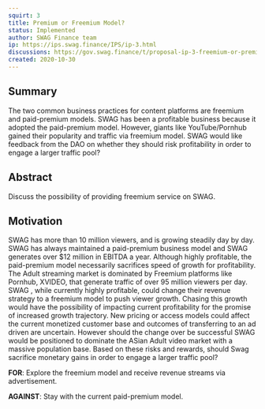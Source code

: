 ```yaml
---
squirt: 3
title: Premium or Freemium Model?
status: Implemented
author: SWAG Finance team
ip: https://ips.swag.finance/IPS/ip-3.html
discussions: https://gov.swag.finance/t/proposal-ip-3-freemium-or-premium-model/45
created: 2020-10-30
---
```


## Summary
The two common business practices for content platforms are freemium and paid-premium models. SWAG has been a profitable business because it adopted the paid-premium model. However, giants like YouTube/Pornhub gained their popularity and traffic via freemium model. SWAG would like feedback from the DAO on whether they should risk profitability in order to engage a larger traffic pool?

## Abstract
Discuss the possibility of providing freemium service on SWAG.

## Motivation
SWAG has more than 10 million viewers, and is growing steadily day by day. SWAG has always maintained a paid-premium business model and SWAG generates over $12 million in EBITDA a year. Although highly profitable, the paid-premium model necessarily sacrifices speed of growth for profitability. The Adult streaming market is dominated by Freemium platforms like Pornhub, XVIDEO, that generate traffic of over 95 million viewers per day. SWAG , while currently highly profitable, could change their revenue strategy to a freemium model to push viewer growth. Chasing this growth would have the possibility of impacting current profitability for the promise of increased growth trajectory. New pricing or access models could affect the current monetized customer base and outcomes of transferring to an ad driven are uncertain. However should the change over be successful SWAG would be positioned to dominate the ASian Adult video market with a massive population base. Based on these risks and rewards, should Swag sacrifice monetary gains in order to engage a larger traffic pool?

**FOR**: Explore the freemium model and receive revenue streams via advertisement.

**AGAINST**: Stay with the current paid-premium model.